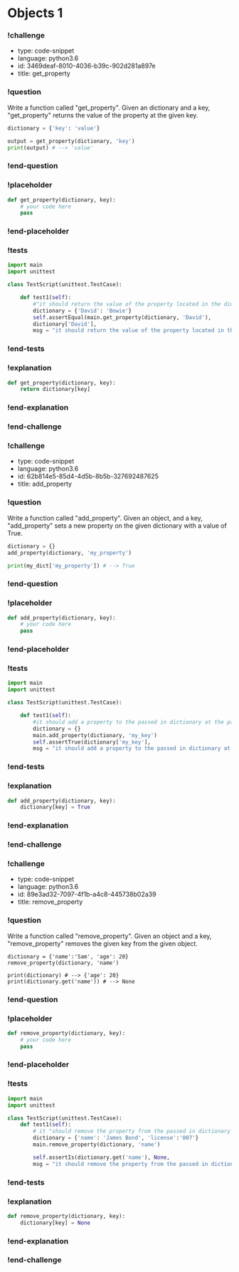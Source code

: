 # Objects 1

### !challenge

* type: code-snippet
* language: python3.6
* id: 3469deaf-8010-4036-b39c-902d281a897e
* title: get_property

### !question

Write a function called "get_property".
Given an dictionary and a key, "get_property" returns the value of the property at the given key.

```python
dictionary = {'key': 'value'}

output = get_property(dictionary, 'key')
print(output) # --> 'value'
```

### !end-question

### !placeholder

```python
def get_property(dictionary, key):
    # your code here
    pass

```

### !end-placeholder

### !tests

```python
import main
import unittest

class TestScript(unittest.TestCase):

    def test1(self):
        #"it should return the value of the property located in the dict at the passed in key"
        dictionary = {'David': 'Bowie'}
        self.assertEqual(main.get_property(dictionary, 'David'),
        dictionary['David'],
        msg = "it should return the value of the property located in the dict at the passed in key")

```

### !end-tests

### !explanation

```python
def get_property(dictionary, key):
    return dictionary[key]

```
### !end-explanation

### !end-challenge

### !challenge

* type: code-snippet
* language: python3.6
* id: 62b814e5-85d4-4d5b-8b5b-327692487625
* title: add_property

### !question

Write a function called "add_property".
Given an object, and a key, "add_property" sets a new property on the given dictionary with a value of True.

```python
dictionary = {}
add_property(dictionary, 'my_property')

print(my_dict['my_property']) # --> True
```

### !end-question

### !placeholder

```python
def add_property(dictionary, key):
    # your code here
    pass

```

### !end-placeholder

### !tests

```python
import main
import unittest

class TestScript(unittest.TestCase):

    def test1(self):
        #it should add a property to the passed in dictionary at the passed in key that is equal to True
        dictionary = {}
        main.add_property(dictionary, 'my_key')
        self.assertTrue(dictionary['my_key'],
        msg = "it should add a property to the passed in dictionary at the passed in key that is equal to True" )

```


### !end-tests

### !explanation
```python
def add_property(dictionary, key):
    dictionary[key] = True


```
### !end-explanation

### !end-challenge

### !challenge

* type: code-snippet
* language: python3.6
* id: 89e3ad32-7097-4f1b-a4c8-445738b02a39
* title: remove_property

### !question

Write a function called "remove_property".
Given an object and a key, "remove_property" removes the given key from the given object.

```
dictionary = {'name':'Sam', 'age': 20}
remove_property(dictionary, 'name')

print(dictionary) # --> {'age': 20}
print(dictionary.get('name')) # --> None
```

### !end-question

### !placeholder

```python
def remove_property(dictionary, key):
    # your code here
    pass

```

### !end-placeholder

### !tests

```python
import main
import unittest

class TestScript(unittest.TestCase):
    def test1(self):
        # it "should remove the property from the passed in dictionary at the passed in key"
        dictionary = {'name': 'James Bond', 'license':'007'}
        main.remove_property(dictionary, 'name')

        self.assertIs(dictionary.get('name'), None,
        msg = "it should remove the property from the passed in dictionary at the passed in key" )
```


### !end-tests

### !explanation
```python
def remove_property(dictionary, key):
    dictionary[key] = None

```
### !end-explanation

### !end-challenge
